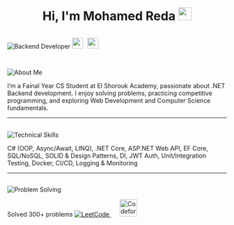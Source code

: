 <h1 align="center">Hi, I'm Mohamed Reda <img src="https://media.giphy.com/media/hvRJCLFzcasrR4ia7z/giphy.gif" width="30"></h1>

<p align="center" style="display: inline-flex;">
  <img src="https://img.shields.io/badge/Backend%20Developer-red?style=for-the-badge&logo=dot-net" alt="Backend Developer"/>
</p>

<p align="center" style="display: inline-flex; gap: 10px;">
  <a href="https://www.linkedin.com/in/mohamed-reda-801b2a297/" target="_blank">
    <img src="https://raw.githubusercontent.com/rahuldkjain/github-profile-readme-generator/master/src/images/icons/Social/linked-in-alt.svg" height="25" width="25" />
  </a>
  <a href="mailto:mohamedreda.engineer0@gmail.com" target="_blank">
    <img src="https://img.icons8.com/fluency/48/gmail.png" height="25" width="25"/>
  </a>
</p>




## <p align="center">
  <img src="https://img.shields.io/badge/About%20Me-yellow?style=for-the-badge" alt="About Me"/>
  </P>

I’m a Fainal Year CS Student at El Shorouk Academy, passionate about .NET Backend development. I enjoy solving problems, practicing competitive programming, and exploring Web Development and Computer Science fundamentals.  

---
## <p align="center">
  <img src="https://img.shields.io/badge/Technical%20Skills-yellow?style=for-the-badge" alt="Technical Skills"/>
      </P>
C# (OOP, Async/Await, LINQ), .NET Core, ASP.NET Web API, EF Core, SQL/NoSQL, SOLID & Design Patterns, DI, JWT Auth, Unit/Integration Testing, Docker, CI/CD, Logging & Monitoring

---
## <p align="center">
<img src="https://img.shields.io/badge/Problem%20Solving-yellow?style=for-the-badge" alt="Problem Solving"/>
</p>
Solved 300+ problems 
  <a href="https://leetcode.com/MohamedReda3456/" target="_blank">
    <img src="https://img.icons8.com/external-tal-revivo-shadow-tal-revivo/48/000000/external-level-up-your-coding-skills-and-quickly-land-a-job-logo-shadow-tal-revivo.png" alt="LeetCode" title="LeetCode Profile"/>
  </a>
  &nbsp;&nbsp;&nbsp;&nbsp;
  <a href="https://codeforces.com/profile/mohamedredaodah89" target="_blank">
    <img src="https://raw.githubusercontent.com/rahuldkjain/github-profile-readme-generator/master/src/images/icons/Social/codeforces.svg" height="40" title="Codeforces Profile"/>
  </a>

